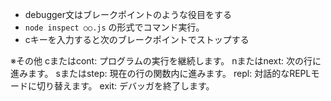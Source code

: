 - debugger文はブレークポイントのような役目をする
- `node inspect ○○.js` の形式でコマンド実行。
- cキーを入力すると次のブレークポイントでストップする

※その他
cまたはcont: プログラムの実行を継続します。
nまたはnext: 次の行に進みます。
sまたはstep: 現在の行の関数内に進みます。
repl: 対話的なREPLモードに切り替えます。
exit: デバッガを終了します。
